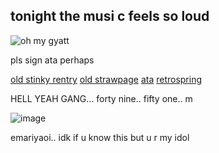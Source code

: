 <!-- skibidi -->

## tonight the musi c feels so loud

![oh my gyatt](https://64.media.tumblr.com/64773343ab35228f03dde1352077d819/90a5d36e0c2b671a-8d/s1280x1920/2b6d8b468b5ce017aa720b208b4c5f2cb9e5c86b.gifv)

pls sign ata perhaps

[old stinky rentry](https://rentry.co/96k39r8p) [old strawpage](https://l1teralegend.straw.page/) [ata](https://l1teral4gend.atabook.org/) [retrospring](https://retrospring.net/@sakurae_)


HELL YEAH GANG... forty nine.. fifty one.. m


![image](https://github.com/user-attachments/assets/de168100-8088-40ac-a7a3-2ccbe938f9f5)

emariyaoi.. idk if u know this but u r my idol 

<!-- end -->

